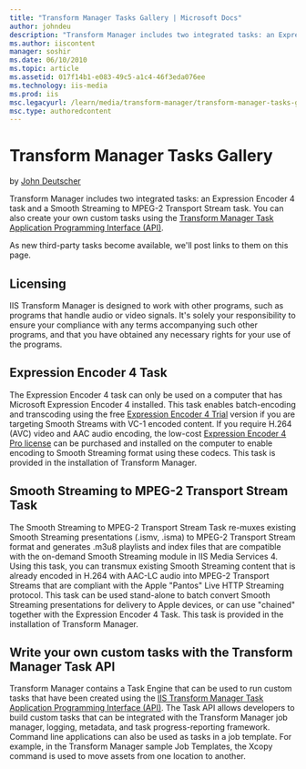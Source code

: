 ```yaml
---
title: "Transform Manager Tasks Gallery | Microsoft Docs"
author: johndeu
description: "Transform Manager includes two integrated tasks: an Expression Encoder 4 task and a Smooth Streaming to MPEG-2 Transport Stream task. You can also create you..."
ms.author: iiscontent
manager: soshir
ms.date: 06/10/2010
ms.topic: article
ms.assetid: 017f14b1-e083-49c5-a1c4-46f3eda076ee
ms.technology: iis-media
ms.prod: iis
msc.legacyurl: /learn/media/transform-manager/transform-manager-tasks-gallery
msc.type: authoredcontent
---
```

Transform Manager Tasks Gallery
====================
by [John Deutscher](https://github.com/johndeu)

Transform Manager includes two integrated tasks: an Expression Encoder 4 task and a Smooth Streaming to MPEG-2 Transport Stream task. You can also create your own custom tasks using the [Transform Manager Task Application Programming Interface (API)](transform-manager-tasks-gallery.md#taskapi).

As new third-party tasks become available, we'll post links to them on this page.

## Licensing

IIS Transform Manager is designed to work with other programs, such as programs that handle audio or video signals. It's solely your responsibility to ensure your compliance with any terms accompanying such other programs, and that you have obtained any necessary rights for your use of the programs.

## Expression Encoder 4 Task

The Expression Encoder 4 task can only be used on a computer that has Microsoft Expression Encoder 4 installed. This task enables batch-encoding and transcoding using the free [Expression Encoder 4 Trial](https://www.microsoft.com/expression/products/EncoderPro_Overview.aspx) version if you are targeting Smooth Streams with VC-1 encoded content. If you require H.264 (AVC) video and AAC audio encoding, the low-cost [Expression Encoder 4 Pro license](https://www.microsoft.com/expression/products/Purchase.aspx) can be purchased and installed on the computer to enable encoding to Smooth Streaming format using these codecs. This task is provided in the installation of Transform Manager.

## Smooth Streaming to MPEG-2 Transport Stream Task

The Smooth Streaming to MPEG-2 Transport Stream Task re-muxes existing Smooth Streaming presentations (.ismv, .isma) to MPEG-2 Transport Stream format and generates .m3u8 playlists and index files that are compatible with the on-demand Smooth Streaming module in IIS Media Services 4. Using this task, you can transmux existing Smooth Streaming content that is already encoded in H.264 with AAC-LC audio into MPEG-2 Transport Streams that are compliant with the Apple "Pantos" Live HTTP Streaming protocol. This task can be used stand-alone to batch convert Smooth Streaming presentations for delivery to Apple devices, or can use "chained" together with the Expression Encoder 4 Task. This task is provided in the installation of Transform Manager.

<a id="taskapi"></a>

## Write your own custom tasks with the Transform Manager Task API

Transform Manager contains a Task Engine that can be used to run custom tasks that have been created using the [IIS Transform Manager Task Application Programming Interface (API)](https://go.microsoft.com/?linkid=9735626). The Task API allows developers to build custom tasks that can be integrated with the Transform Manager job manager, logging, metadata, and task progress-reporting framework. Command line applications can also be used as tasks in a job template. For example, in the Transform Manager sample Job Templates, the Xcopy command is used to move assets from one location to another.